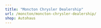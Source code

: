 ```yaml
---
title: "Moncton Chrysler Dealership"
url: /moncton/moncton-chrysler-dealership/
shop: Autohaus
---
```

